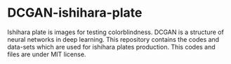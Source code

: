 # DCGAN-ishihara-plate
Ishihara plate is images for testing colorblindness. DCGAN is a structure of neural networks in deep learning. This repository contains the codes and data-sets which are used for ishihara plates production. This codes and files are under MIT license. 
